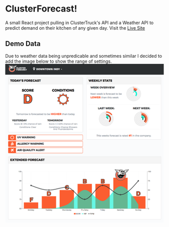 # ClusterForecast!
A small React project pulling in ClusterTruck's API and a Weather API to predict demand on their kitchen of any given day.
Visit the [Live Site](https://cluster-forecast.herokuapp.com)

## Demo Data
Due to weather data being unpredicable and sometimes similar I decided to add the image below to show the range of settings.
![Cluster Forecast Image](/public/demo.png?raw=true)
